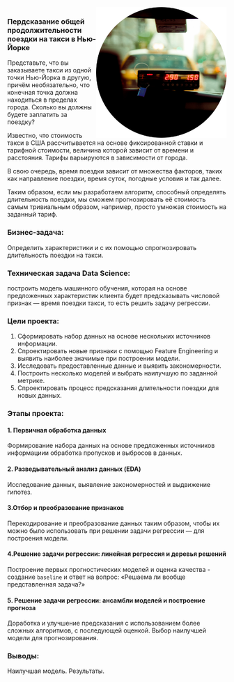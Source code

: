 <center> <img src=pic/dst3-pr5_1_1.png align="right" width="300"/> </center>

### Пердсказание общей продолжительности поездки на такси в Нью-Йорке

Представьте, что вы заказываете такси из одной точки Нью-Йорка в другую, причём необязательно, что конечная точка должна находиться в пределах города. Сколько вы должны будете заплатить за поездку?

Известно, что стоимость такси в США рассчитывается на основе фиксированной ставки и тарифной стоимости, величина которой зависит от времени и расстояния. Тарифы варьируются в зависимости от города.

В свою очередь, время поездки зависит от множества факторов, таких как направление поездки, время суток, погодные условия и так далее.

Таким образом, если мы разработаем алгоритм, способный определять длительность поездки, мы сможем прогнозировать её стоимость самым тривиальным образом, например, просто умножая стоимость на заданный тариф.

### **Бизнес-задача:** 
Определить характеристики и с их помощью спрогнозировать длительность поездки на такси.

### **Техническая задача Data Science:**
построить модель машинного обучения, которая на основе предложенных характеристик клиента будет предсказывать числовой признак — время поездки такси, то есть решить задачу регрессии.

### Цели проекта:
1. Сформировать набор данных на основе нескольких источников информации.
2. Спроектировать новые признаки с помощью Feature Engineering и выявить наиболее значимые при построении модели.
3. Исследовать предоставленные данные и выявить закономерности.
4. Построить несколько моделей и выбрать наилучшую по заданной метрике.
5. Спроектировать процесс предсказания длительности поездки для новых данных.

### Этапы проекта:
#### 1. Первичная обработка данных

Формирование набора данных на основе предложенных источников информациии обработка пропусков и выбросов в данных.

#### 2. Разведывательный анализ данных (EDA)

Исследование данных, выявление закономерностей и выдвижение гипотез.

#### 3.Отбор и преобразование признаков

Перекодирование и преобразование данных таким образом, чтобы их можно было использовать при решении задачи регрессии — для построения модели.

#### 4.Решение задачи регрессии: линейная регрессия и деревья решений

Построение первых прогностических моделей и оценка качества - создание `baseline` и ответ на вопрос: «Решаема ли вообще представленная задача?»

#### 5. Решение задачи регрессии: ансамбли моделей и построение прогноза

Доработка и улучшение предсказания с использованием более сложных алгоритмов, с последующей оценкой. Выбор наилучшей модели для прогнозирования.

### Выводы:
Наилучшая модель. Результаты.